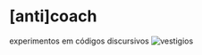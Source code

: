 # [anti]coach

experimentos em códigos discursivos
![vestigios](https://user-images.githubusercontent.com/20491144/173243750-9b9b6751-0524-4fa1-bfd5-d9162d13c644.png)
